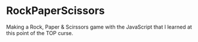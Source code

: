 # RockPaperScissors

Making a Rock, Paper & Scirssors game with the JavaScript that I learned at this point of the TOP curse.